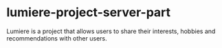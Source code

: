 # lumiere-project-server-part
Lumiere is a project that allows users to share their interests, hobbies and recommendations with other users.
